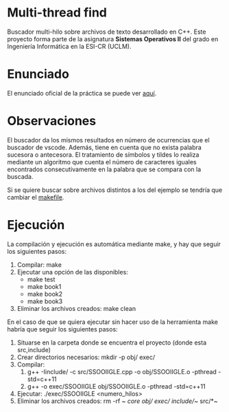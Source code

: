 # Multi-thread find
Buscador multi-hilo sobre archivos de texto desarrollado en C++. Este proyecto forma parte de la asignatura **Sistemas Operativos II** del grado en Ingeniería Informática en la ESI-CR (UCLM).

# Enunciado
El enunciado oficial de la práctica se puede ver [aquí](practica2_ssooII.pdf).

# Observaciones
El buscador da los mismos resultados en número de ocurrencias que el buscador de vscode.
Además, tiene en cuenta que no exista palabra sucesora o antecesora. El tratamiento de 
símbolos y tildes lo realiza mediante un algoritmo que cuenta el número de caracteres iguales encontrados consecutivamente en la palabra que se compara con la buscada.

Si se quiere buscar sobre archivos distintos a los del ejemplo se tendría que cambiar el [makefile](Makefile).

# Ejecución
La compilación y ejecución es automática mediante make, y hay que seguir los siguientes pasos:
1. Compilar: make
2. Ejecutar una opción de las disponibles:
    * make test
    * make book1
    * make book2
    * make book3
3. Eliminar los archivos creados: make clean

En el caso de que se quiera ejecutar sin hacer uso de la herramienta make habría que 
seguir los siguientes pasos:
1. Situarse en la carpeta donde se encuentra el proyecto (donde esta src,include)
2. Crear directorios necesarios: mkdir -p obj/ exec/
3. Compilar:
    1. g++ -Iinclude/ -c  src/SSOOIIGLE.cpp -o obj/SSOOIIGLE.o -pthread -std=c++11
    2. g++ -o exec/SSOOIIGLE obj/SSOOIIGLE.o -pthread -std=c++11
4. Ejecutar: ./exec/SSOOIIGLE <fichero> <palabra> <numero_hilos>
5. Eliminar los archivos creados: rm -rf *~ core obj/ exec/ include/*~ src/*~
